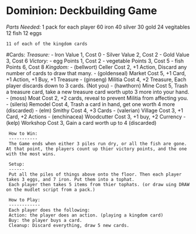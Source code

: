 Dominion: Deckbuilding Game
=====
*Parts Needed:*
	1 pack for each player
	60 iron
	40 silver
	30 gold
	24 vegitables
	12 fish
	12 eggs

	11 of each of the kingdom cards
#Cards:
	*Treasure:*
	 - Iron       Value 1, Cost 0
	 - Silver     Value 2, Cost 2
	 - Gold       Value 3, Cost 6
	*Victory:*
	 - egg        Points 1, Cost 2
	 - vegetable  Points 3, Cost 5
	 - fish       Points 6, Cost 8
	*Kingdom:*
	 - (bellwort)   Celler     Cost 2, +1 Action, Discard any number of cards to draw that many.
	 - (goldenseal) Market     Cost 5, +1 Card, +1 Action, +1 Buy, +1 Treasure
	 - (ginseng)    Militia    Cost 4, +2 Treasure, Each player discards down to 3 cards. (Not you)
	 - (hawthorn)   Mine       Cost 5, Trash a treasure card, take a new treasure card worth upto 3 more into your hand.
	 - (moss)       Moat       Cost 2, +2 cards, reveal to prevent Militia from affecting you.
	 - (sileris)    Remodel    Cost 4, Trash a card in hand, get one worth 4 more (discarded)
	 - (elm)        Smithy     Cost 4, +3 Cards
	 - (valerian)   Village    Cost 3, +1 Card, +2 Actions
	 - (enchinacea) Woodcutter Cost 3, +1 buy, +2 Currency
	 - (kelp)       Workshop   Cost 3, Gain a card worth up to 4 (discarded)

	 How to Win:
	 -----------
	 The Game ends when either 3 piles run dry, or all the fish are gone. At that point, the players count up thier victory points, and the one with the most wins.

	 Setup:
	 ------
	 Put all the piles of things above onto the floor. Then each player takes 3 eggs, and 7 iron. Put them into a tophat.
	 Each player then takes 5 items from thier tophats. (or draw uing DRAW on the mudlet script from a pack.)

	 How to Play:
	 ------------
	 Each player does the following:
	 Action: the player does an action. (playing a kingdom card)
	 Buy: the player buys a card.
	 Cleanup: Discard everything, draw 5 new cards.
	 


